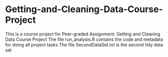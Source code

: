 # Getting-and-Cleaning-Data-Course-Project
This is a course project for Peer-graded Assignment: Getting and Cleaning Data Course Project
The file run_analysis.R contains the code and metadata for doing all project tasks
The file SecondDataSet.txt is the second tidy data set
